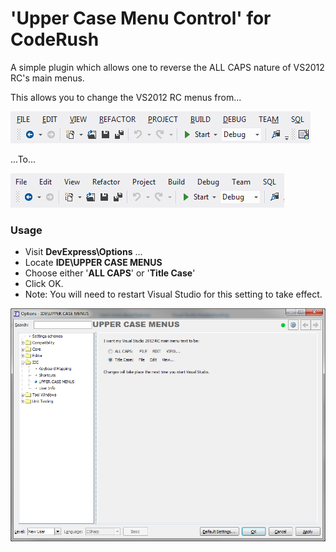 # 'Upper Case Menu Control' for CodeRush #
A simple plugin which allows one to reverse the ALL CAPS nature of VS2012 RC's main menus.

This allows you to change the VS2012 RC menus from...

![](Screenshots/UPPERCASE.png)

...To...

![](Screenshots/MixedCase.png)


### Usage ###
  * Visit **DevExpress\Options** ... 
  * Locate **IDE\UPPER CASE MENUS**
  * Choose either '**ALL CAPS**' or '**Title Case**'
  * Click OK.
  * Note: You will need to restart Visual Studio for this setting to take effect.

![](Screenshots/CR_UpperCaseMenuControl.png)
